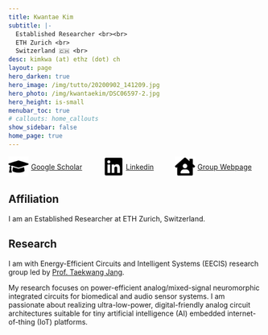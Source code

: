 ```yaml
---
title: Kwantae Kim
subtitle: |-
  Established Researcher <br><br>
  ETH Zurich <br>
  Switzerland 🇨🇭 <br>
desc: kimkwa (at) ethz (dot) ch
layout: page
hero_darken: true
hero_image: /img/tutto/20200902_141209.jpg
hero_photo: /img/kwantaekim/DSC06597-2.jpg
hero_height: is-small
menubar_toc: true
# callouts: home_callouts
show_sidebar: false
home_page: true
---
```


<div style="display: flex; align-items: center;">
  <img src="./img/icons/black--graduation-cap-solid.png" style="width: auto; height: 40px;">
  <div style="margin-left: 5px;"><a href="https://scholar.google.com/citations?user=YcWEaGIAAAAJ&hl=en">Google Scholar</a><br></div>

  <span style="margin-right: 3em;"></span>

  <img src="./img/icons/black--linkedin-brands.png" style="width: auto; height: 40px;">
  <div style="margin-left: 5px;"><a href="https://www.linkedin.com/in/kwantae-kim-930365141/">Linkedin</a><br></div>

  <span style="margin-right: 3em;"></span>

  <img src="./img/icons/black--house-user-solid.png" style="width: auto; height: 40px;">
  <div style="margin-left: 5px;"><a href="https://circuit.ee.ethz.ch">Group Webpage</a><br></div>
</div>

## Affiliation

I am an Established Researcher at ETH Zurich, Switzerland.

## Research

I am with Energy-Efficient Circuits and Intelligent Systems (EECIS) research group led by [Prof. Taekwang Jang](https://circuit.ee.ethz.ch/people/prof_taekwang-jang.html).

My research focuses on power-efficient analog/mixed-signal neuromorphic integrated circuits for biomedical and audio sensor systems. I am passionate about realizing ultra-low-power, digital-friendly analog circuit architectures suitable for tiny artificial intelligence (AI) embedded internet-of-thing (IoT) platforms.
